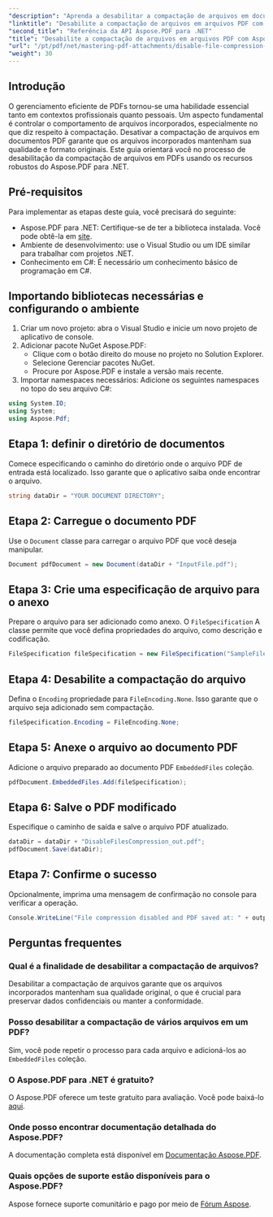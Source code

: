 ```yaml
---
"description": "Aprenda a desabilitar a compactação de arquivos em documentos PDF usando o Aspose.PDF para .NET. Este tutorial detalhado guia você pelo processo passo a passo para garantir a incorporação de arquivos."
"linktitle": "Desabilite a compactação de arquivos em arquivos PDF com Aspose.PDF para .NET"
"second_title": "Referência da API Aspose.PDF para .NET"
"title": "Desabilite a compactação de arquivos em arquivos PDF com Aspose.PDF para .NET"
"url": "/pt/pdf/net/mastering-pdf-attachments/disable-file-compression-in-pdf-files/"
"weight": 30
---
```


## Introdução

O gerenciamento eficiente de PDFs tornou-se uma habilidade essencial tanto em contextos profissionais quanto pessoais. Um aspecto fundamental é controlar o comportamento de arquivos incorporados, especialmente no que diz respeito à compactação. Desativar a compactação de arquivos em documentos PDF garante que os arquivos incorporados mantenham sua qualidade e formato originais. Este guia orientará você no processo de desabilitação da compactação de arquivos em PDFs usando os recursos robustos do Aspose.PDF para .NET.

## Pré-requisitos

Para implementar as etapas deste guia, você precisará do seguinte:

- Aspose.PDF para .NET: Certifique-se de ter a biblioteca instalada. Você pode obtê-la em [site](https://releases.aspose.com/pdf/net/).  
- Ambiente de desenvolvimento: use o Visual Studio ou um IDE similar para trabalhar com projetos .NET.
- Conhecimento em C#: É necessário um conhecimento básico de programação em C#.

## Importando bibliotecas necessárias e configurando o ambiente

1. Criar um novo projeto: abra o Visual Studio e inicie um novo projeto de aplicativo de console.
2. Adicionar pacote NuGet Aspose.PDF:
   - Clique com o botão direito do mouse no projeto no Solution Explorer.
   - Selecione Gerenciar pacotes NuGet.
   - Procure por Aspose.PDF e instale a versão mais recente.
3. Importar namespaces necessários:
   Adicione os seguintes namespaces no topo do seu arquivo C#:

```csharp
using System.IO;
using System;
using Aspose.Pdf;
```

## Etapa 1: definir o diretório de documentos

Comece especificando o caminho do diretório onde o arquivo PDF de entrada está localizado. Isso garante que o aplicativo saiba onde encontrar o arquivo.

```csharp
string dataDir = "YOUR DOCUMENT DIRECTORY";
```

## Etapa 2: Carregue o documento PDF

Use o `Document` classe para carregar o arquivo PDF que você deseja manipular.

```csharp
Document pdfDocument = new Document(dataDir + "InputFile.pdf");
```

## Etapa 3: Crie uma especificação de arquivo para o anexo

Prepare o arquivo para ser adicionado como anexo. O `FileSpecification` A classe permite que você defina propriedades do arquivo, como descrição e codificação.

```csharp
FileSpecification fileSpecification = new FileSpecification("SampleFile.txt", "Sample text file");
```

## Etapa 4: Desabilite a compactação do arquivo

Defina o `Encoding` propriedade para `FileEncoding.None`. Isso garante que o arquivo seja adicionado sem compactação.

```csharp
fileSpecification.Encoding = FileEncoding.None;
```

## Etapa 5: Anexe o arquivo ao documento PDF

Adicione o arquivo preparado ao documento PDF `EmbeddedFiles` coleção.

```csharp
pdfDocument.EmbeddedFiles.Add(fileSpecification);
```

## Etapa 6: Salve o PDF modificado

Especifique o caminho de saída e salve o arquivo PDF atualizado.

```csharp
dataDir = dataDir + "DisableFilesCompression_out.pdf";
pdfDocument.Save(dataDir);
```

## Etapa 7: Confirme o sucesso

Opcionalmente, imprima uma mensagem de confirmação no console para verificar a operação.

```csharp
Console.WriteLine("File compression disabled and PDF saved at: " + outputFile);
```

## Perguntas frequentes

### Qual é a finalidade de desabilitar a compactação de arquivos?
Desabilitar a compactação de arquivos garante que os arquivos incorporados mantenham sua qualidade original, o que é crucial para preservar dados confidenciais ou manter a conformidade.

### Posso desabilitar a compactação de vários arquivos em um PDF?
Sim, você pode repetir o processo para cada arquivo e adicioná-los ao `EmbeddedFiles` coleção.

### O Aspose.PDF para .NET é gratuito?
O Aspose.PDF oferece um teste gratuito para avaliação. Você pode baixá-lo [aqui](https://releases.aspose.com/).

### Onde posso encontrar documentação detalhada do Aspose.PDF?
A documentação completa está disponível em [Documentação Aspose.PDF](https://reference.aspose.com/pdf/net/).

### Quais opções de suporte estão disponíveis para o Aspose.PDF?
Aspose fornece suporte comunitário e pago por meio de [Fórum Aspose](https://forum.aspose.com/c/pdf/10).